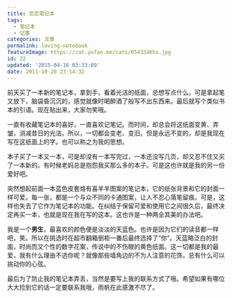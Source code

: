 ```yaml
---
title: 恋恋笔记本
tags:
  - 笔记本
  - 记事
categories: 文章
permalink: loving-notebook
featureImage: https://cat.yufan.me/cats/054334Khs.jpg
id: 22
updated: '2015-04-16 03:33:09'
date: 2011-10-20 23:14:32
---
```


前天买了一本新的笔记本，拿到手，看着光洁的纸面，总想写点什么。可是拿起笔又放下，脑袋昏沉沉的，感觉就像时喝醉酒了般写不出东西来。最后就写个类似书本的引语。现在贴出来，大家勿笑哦。

一直有收藏笔记本的喜好，一直喜欢记笔记。而时间，却总会将这纸面变黄、弄皱，消减昔日的光洁。所以，一切都会变老、变旧。<!--more-->但是永远不变的，却是我现在写在这纸面上的字。也可以称之为我的思想。

本子买了一本又一本，可是却没有一本写完过，一本还没写几页，却又忍不住又买了一本新的。有时候老妈总是抱怨我买那么多的本子。可是这也许就是我的另一份爱好吧。

突然想起前面一本蓝色皮套烙有喜羊羊图案的笔记本，它的纸张背景和它的封面一样可爱。每一张，都是一个与众不同的卡通图案，让人不忍心落笔留痕。可是，这样也失去了它作为笔记本的功能。在纠结于保留可爱和使用它之间很久后，最终决定再买一本，也就是现在我在写的这本。这也许是一种两全其美的办法吧。

我是一个**男生**，最喜欢的颜色便是淡淡的天蓝色。也许是因为它们的读音都一样吧，笑。所以在挑选时在超市翻箱倒柜一番后最终选择了“你”。天蓝略泛白的封面，时尚而又个性的数字花案，传说中的不伤眼的黄色纸面。这一切都是我的最爱，我有什么理由不选你呢？就像那些墙角边的不为人注意的花饰，总有什么可以挑动你的心弦。

最后为了防止我的笔记本弄丢，当然是要写上我的联系方式了哦。希望如果有哪位大大捡到它的话一定要联系我哦，雨帆在此感激不尽了。

